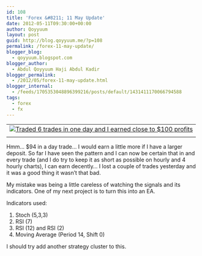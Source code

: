 ```yaml
---
id: 108
title: 'Forex &#8211; 11 May Update'
date: 2012-05-11T09:30:00+00:00
author: Qoyyuum
layout: post
guid: http://blog.qoyyuum.me/?p=108
permalink: /forex-11-may-update/
blogger_blog:
  - qoyyuum.blogspot.com
blogger_author:
  - Abdul Qoyyuum Haji Abdul Kadir
blogger_permalink:
  - /2012/05/forex-11-may-update.html
blogger_internal:
  - /feeds/1705353048896399216/posts/default/1431411170066794588
tags:
  - forex
  - fx
---
```

<table align="center" cellpadding="0" cellspacing="0" style="margin-left: auto; margin-right: auto; text-align: center;">
  <tr>
    <td style="text-align: center;">
      <a href="http://i1.wp.com/blog.qoyyuum.me/wp-content/uploads/2012/05/forex-11may-update.png" style="margin-left: auto; margin-right: auto;"><img alt="Traded 6 trades in one day and I earned close to $100 profits" border="0" src="http://i1.wp.com/blog.qoyyuum.me/wp-content/uploads/2012/05/forex-11may-update.png?resize=640%2C83" title="" data-recalc-dims="1" /></a>
    </td>
  </tr>
  
  <tr>
    <td style="text-align: center;">
    </td>
  </tr>
</table>

Hmm&#8230; $94 in a day trade&#8230; I would earn a little more if I have a larger deposit. So far I have seen the pattern and I can now be certain that in and every trade (and I do try to keep it as short as possible on hourly and 4 hourly charts), I can earn decently&#8230; I lost a couple of trades yesterday and it was a good thing it wasn&#8217;t that bad.

My mistake was being a little careless of watching the signals and its indicators. One of my next project is to turn this into an EA.

Indicators used:

  1. Stoch (5,3,3)
  2. RSI (7)
  3. RSI (12) and RSI (2)
  4. Moving Average (Period 14, Shift 0)

<div>
  I should try add another strategy cluster to this.
</div>